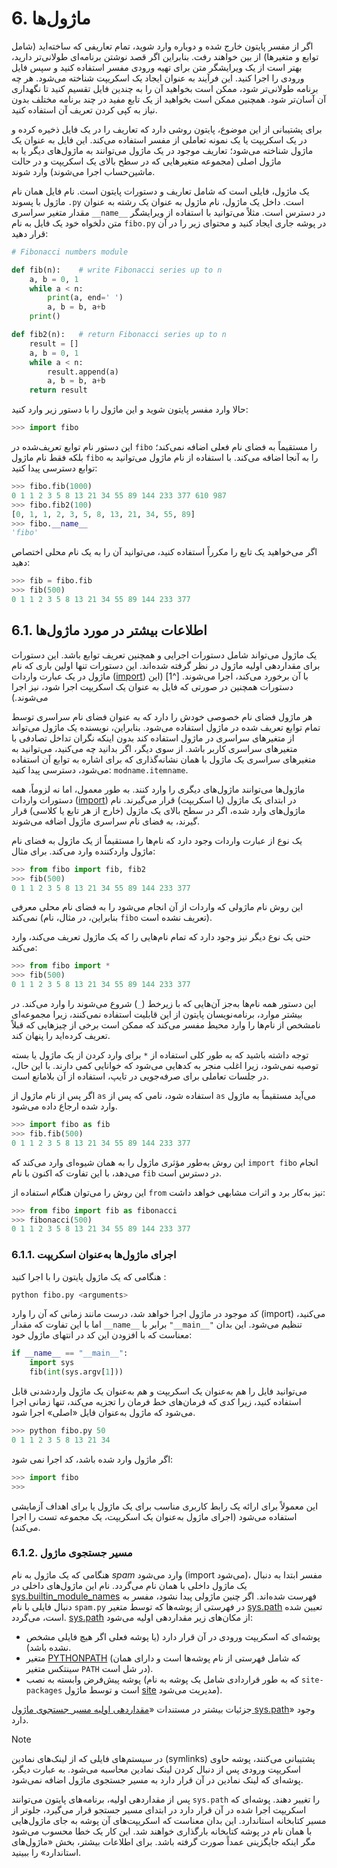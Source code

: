 # 6. ماژول‌ها

اگر از مفسر پایتون خارج شده و دوباره وارد شوید، تمام تعاریفی که ساخته‌اید (شامل توابع و متغیرها) از بین خواهند رفت. بنابراین اگر قصد نوشتن برنامه‌ای طولانی‌تر دارید، بهتر است از یک ویرایشگر متن برای تهیه ورودی مفسر استفاده کنید و سپس فایل ورودی را اجرا کنید. این فرآیند به عنوان ایجاد یک اسکریپت شناخته می‌شود. هر چه برنامه طولانی‌تر شود، ممکن است بخواهید آن را به چندین فایل تقسیم کنید تا نگهداری آن آسان‌تر شود. همچنین ممکن است بخواهید از یک تابع مفید در چند برنامه مختلف بدون نیاز به کپی کردن تعریف آن استفاده کنید.

برای پشتیبانی از این موضوع، پایتون روشی دارد که تعاریف را در یک فایل ذخیره کرده و در یک اسکریپت یا یک نمونه تعاملی از مفسر استفاده می‌کند. این فایل به عنوان یک ماژول شناخته می‌شود؛ تعاریف موجود در یک ماژول می‌توانند به ماژول‌های دیگر یا به ماژول اصلی (مجموعه متغیرهایی که در سطح بالای یک اسکریپت و در حالت ماشین‌حساب اجرا می‌شوند) وارد شوند.

یک ماژول، فایلی است که شامل تعاریف و دستورات پایتون است. نام فایل همان نام ماژول با پسوند `.py` است. داخل یک ماژول، نام ماژول به عنوان یک رشته به عنوان مقدار متغیر سراسری `__name__` در دسترس است. مثلاً می‌توانید با استفاده از ویرایشگر متن دلخواه خود یک فایل به نام `fibo.py` در پوشه جاری ایجاد کنید و محتوای زیر را در آن قرار دهید:

```python
# Fibonacci numbers module

def fib(n):    # write Fibonacci series up to n
    a, b = 0, 1
    while a < n:
        print(a, end=' ')
        a, b = b, a+b
    print()

def fib2(n):   # return Fibonacci series up to n
    result = []
    a, b = 0, 1
    while a < n:
        result.append(a)
        a, b = b, a+b
    return result
```

حالا وارد مفسر پایتون شوید و این ماژول را با دستور زیر وارد کنید:

```python
>>> import fibo
```

این دستور نام توابع تعریف‌شده در `fibo` را مستقیماً به فضای نام فعلی اضافه نمی‌کند؛ بلکه فقط نام ماژول `fibo` را به آنجا اضافه می‌کند. با استفاده از نام ماژول می‌توانید به توابع دسترسی پیدا کنید:

```python
>>> fibo.fib(1000)
0 1 1 2 3 5 8 13 21 34 55 89 144 233 377 610 987
>>> fibo.fib2(100)
[0, 1, 1, 2, 3, 5, 8, 13, 21, 34, 55, 89]
>>> fibo.__name__
'fibo'
```

اگر می‌خواهید یک تابع را مکرراً استفاده کنید، می‌توانید آن را به یک نام محلی اختصاص دهید:

```python
>>> fib = fibo.fib
>>> fib(500)
0 1 1 2 3 5 8 13 21 34 55 89 144 233 377
```

## 6.1. اطلاعات بیشتر در مورد ماژول‌ها 

یک ماژول می‌تواند شامل دستورات اجرایی و همچنین تعریف توابع باشد. این دستورات برای مقداردهی اولیه ماژول در نظر گرفته شده‌اند. این دستورات تنها اولین باری که نام ماژول در یک عبارت واردات ([import](https://docs.python.org/3/reference/simple_stmts.html#import)) با آن برخورد می‌کند، اجرا می‌شوند. [^1] (این دستورات همچنین در صورتی که فایل به عنوان یک اسکریپت اجرا شود، نیز اجرا می‌شوند.)

هر ماژول فضای نام خصوصی خودش را دارد که به عنوان فضای نام سراسری توسط تمام توابع تعریف شده در ماژول استفاده می‌شود. بنابراین، نویسنده یک ماژول می‌تواند از متغیرهای سراسری در ماژول استفاده کند بدون اینکه نگران تداخل تصادفی با متغیرهای سراسری کاربر باشد. از سوی دیگر، اگر بدانید چه می‌کنید، می‌توانید به متغیرهای سراسری یک ماژول با همان نشانه‌گذاری که برای اشاره به توابع آن استفاده می‌شود، دسترسی پیدا کنید: `modname.itemname`.

ماژول‌ها می‌توانند ماژول‌های دیگری را وارد کنند. به طور معمول، اما نه لزوماً، همه دستورات واردات ([import](https://docs.python.org/3/reference/simple_stmts.html#import)) در ابتدای یک ماژول (یا اسکریپت) قرار می‌گیرند. نام ماژول‌های وارد شده، اگر در سطح بالای یک ماژول (خارج از هر تابع یا کلاسی) قرار گیرند، به فضای نام سراسری ماژول اضافه می‌شوند.

یک نوع از عبارت واردات وجود دارد که نام‌ها را مستقیماً از یک ماژول به فضای نام ماژول واردکننده وارد می‌کند. برای مثال:

``` python
>>> from fibo import fib, fib2
>>> fib(500)
0 1 1 2 3 5 8 13 21 34 55 89 144 233 377
```

این روش نام ماژولی که واردات از آن انجام می‌شود را به فضای نام محلی معرفی نمی‌کند (بنابراین، در مثال، نام `fibo` تعریف نشده است).

حتی یک نوع دیگر نیز وجود دارد که تمام نام‌هایی را که یک ماژول تعریف می‌کند، وارد می‌کند:

``` python
>>> from fibo import *
>>> fib(500)
0 1 1 2 3 5 8 13 21 34 55 89 144 233 377
```

این دستور همه نام‌ها به‌جز آن‌هایی که با زیرخط (`_`) شروع می‌شوند را وارد می‌کند. در بیشتر موارد، برنامه‌نویسان پایتون از این قابلیت استفاده نمی‌کنند، زیرا مجموعه‌ای نامشخص از نام‌ها را وارد محیط مفسر می‌کند که ممکن است برخی از چیزهایی که قبلاً تعریف کرده‌اید را پنهان کند.

توجه داشته باشید که به طور کلی استفاده از `*` برای وارد کردن از یک ماژول یا بسته توصیه نمی‌شود، زیرا اغلب منجر به کدهایی می‌شود که خوانایی کمی دارند. با این حال، در جلسات تعاملی برای صرفه‌جویی در تایپ، استفاده از آن بلامانع است.

اگر پس از نام ماژول از `as` استفاده شود، نامی که پس از `as` می‌آید مستقیماً به ماژول وارد شده ارجاع داده می‌شود.

``` python
>>> import fibo as fib
>>> fib.fib(500)
0 1 1 2 3 5 8 13 21 34 55 89 144 233 377
```

این روش به‌طور مؤثری ماژول را به همان شیوه‌ای وارد می‌کند که `import fibo` انجام می‌دهد، با این تفاوت که اکنون با نام `fib` در دسترس است.

این روش را می‌توان هنگام استفاده از `from` نیز به‌کار برد و اثرات مشابهی خواهد داشت:

``` python
>>> from fibo import fib as fibonacci
>>> fibonacci(500)
0 1 1 2 3 5 8 13 21 34 55 89 144 233 377
```

### 6.1.1. اجرای ماژول‌ها به‌عنوان اسکریپت

هنگامی که یک ماژول پایتون را با اجرا کنید :

``` bash
python fibo.py <arguments>
```

کد موجود در ماژول اجرا خواهد شد، درست مانند زمانی که آن را وارد (import) می‌کنید، اما با این تفاوت که مقدار `__name__` برابر با `"__main__"` تنظیم می‌شود. این بدان معناست که با افزودن این کد در انتهای ماژول خود:

``` python
if __name__ == "__main__":
    import sys
    fib(int(sys.argv[1]))
```

می‌توانید فایل را هم به‌عنوان یک اسکریپت و هم به‌عنوان یک ماژول واردشدنی قابل استفاده کنید، زیرا کدی که فرمان‌های خط فرمان را تجزیه می‌کند، تنها زمانی اجرا می‌شود که ماژول به‌عنوان فایل «اصلی» اجرا شود.

``` python
>>> python fibo.py 50
0 1 1 2 3 5 8 13 21 34
```

اگر ماژول وارد شده باشد، کد اجرا نمی شود:

``` python
>>> import fibo
>>>
```

این معمولاً برای ارائه یک رابط کاربری مناسب برای یک ماژول یا برای اهداف آزمایشی استفاده می‌شود (اجرای ماژول به‌عنوان یک اسکریپت، یک مجموعه تست را اجرا می‌کند).

###  6.1.2. مسیر جستجوی ماژول

هنگامی که یک ماژول به نام *spam* وارد می‌شود (import می‌شود)، مفسر ابتدا به دنبال یک ماژول داخلی با همان نام می‌گردد. نام این ماژول‌های داخلی در [sys.builtin_module_names](https://docs.python.org/3/library/sys.html#sys.builtin_module_names) فهرست شده‌اند. اگر چنین ماژولی پیدا نشود، مفسر به دنبال فایلی با نام `spam.py` در فهرستی از پوشه‌ها که توسط متغیر [sys.path](https://docs.python.org/3/library/sys.html#sys.path) تعیین شده است، می‌گردد. [sys.path](https://docs.python.org/3/library/sys.html#sys.path) از مکان‌های زیر مقداردهی اولیه می‌شود:

- پوشه‌ای که اسکریپت ورودی در آن قرار دارد (یا پوشه فعلی اگر هیچ فایلی مشخص نشده باشد).
- متغیر [PYTHONPATH](https://docs.python.org/3/using/cmdline.html#envvar-PYTHONPATH) (که شامل فهرستی از نام پوشه‌ها است و دارای همان سینتکس متغیر `PATH` در شل است).
- پوشه پیش‌فرض وابسته به نصب (که به طور قراردادی شامل یک پوشه به نام `site-packages` است و توسط ماژول [site](https://docs.python.org/3/library/site.html#module-site) مدیریت می‌شود).

جزئیات بیشتر در مستندات «[مقداردهی اولیه مسیر جستجوی ماژول sys.path](https://docs.python.org/3/library/sys_path_init.html#sys-path-init)» وجود دارد.

> [!NOTE]  
> در سیستم‌های فایلی که از لینک‌های نمادین (symlinks) پشتیبانی می‌کنند، پوشه حاوی اسکریپت ورودی پس از دنبال کردن لینک نمادین محاسبه می‌شود. به عبارت دیگر، پوشه‌ای که لینک نمادین در آن قرار دارد به مسیر جستجوی ماژول اضافه نمی‌شود. 

پس از مقداردهی اولیه، برنامه‌های پایتون می‌توانند `sys.path` را تغییر دهند. پوشه‌ای که اسکریپت اجرا شده در آن قرار دارد در ابتدای مسیر جستجو قرار می‌گیرد، جلوتر از مسیر کتابخانه استاندارد. این بدان معناست که اسکریپت‌های آن پوشه به جای ماژول‌هایی با همان نام در پوشه کتابخانه بارگذاری خواهند شد. این کار یک خطا محسوب می‌شود مگر اینکه جایگزینی عمداً صورت گرفته باشد. برای اطلاعات بیشتر، بخش «ماژول‌های استاندارد» را ببینید.
